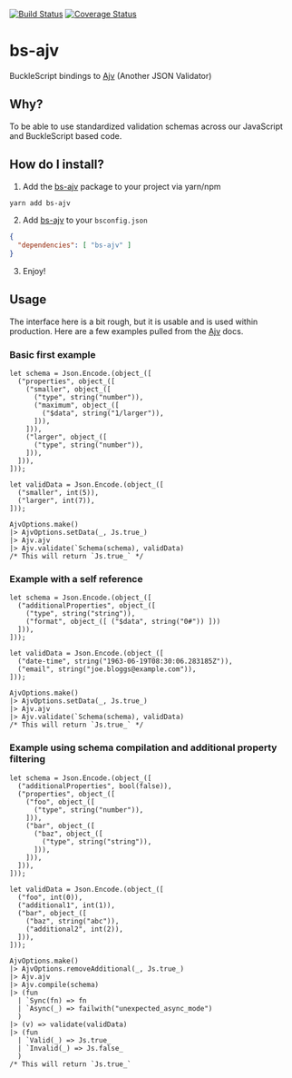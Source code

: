 [![Build Status](https://www.travis-ci.org/scull7/bs-ajv.svg?branch=master)](https://www.travis-ci.org/scull7/bs-ajv)
[![Coverage Status](https://coveralls.io/repos/github/scull7/bs-ajv/badge.svg?branch=master)](https://coveralls.io/github/scull7/bs-ajv?branch=master)

# bs-ajv
BuckleScript bindings to [Ajv] (Another JSON Validator)

## Why?
To be able to use standardized validation schemas across our JavaScript and
BuckleScript based code.

## How do I install?
1. Add the [bs-ajv] package to your project via yarn/npm
  ```sh
  yarn add bs-ajv
  ```

2. Add [bs-ajv] to your `bsconfig.json`
  ```json
  {
    "dependencies": [ "bs-ajv" ]
  }
  ```

3. Enjoy!

## Usage

The interface here is a bit rough, but it is usable and is used within
production.  Here are a few examples pulled from the [Ajv] docs.

### Basic first example

```reason
let schema = Json.Encode.(object_([
  ("properties", object_([
    ("smaller", object_([
      ("type", string("number")),
      ("maximum", object_([
        ("$data", string("1/larger")),
      ])),
    ])),
    ("larger", object_([
      ("type", string("number")),
    ])),
  ])),
]));

let validData = Json.Encode.(object_([
  ("smaller", int(5)),
  ("larger", int(7)),
]));

AjvOptions.make()
|> AjvOptions.setData(_, Js.true_)
|> Ajv.ajv
|> Ajv.validate(`Schema(schema), validData)
/* This will return `Js.true_` */
```

### Example with a self reference
```reason
let schema = Json.Encode.(object_([
  ("additionalProperties", object_([
    ("type", string("string")),
    ("format", object_([ ("$data", string("0#")) ]))
  ])),
]));

let validData = Json.Encode.(object_([
  ("date-time", string("1963-06-19T08:30:06.283185Z")),
  ("email", string("joe.bloggs@example.com")),
]));

AjvOptions.make()
|> AjvOptions.setData(_, Js.true_)
|> Ajv.ajv
|> Ajv.validate(`Schema(schema), validData)
/* This will return `Js.true_` */
```

### Example using schema compilation and additional property filtering
```reason
let schema = Json.Encode.(object_([
  ("additionalProperties", bool(false)),
  ("properties", object_([
    ("foo", object_([
      ("type", string("number")),
    ])),
    ("bar", object_([
      ("baz", object_([
        ("type", string("string")),
      ])),
    ])),
  ])),
]));

let validData = Json.Encode.(object_([
  ("foo", int(0)),
  ("additional1", int(1)),
  ("bar", object_([
    ("baz", string("abc")),
    ("additional2", int(2)),
  ])),
]));

AjvOptions.make()
|> AjvOptions.removeAdditional(_, Js.true_)
|> Ajv.ajv
|> Ajv.compile(schema)
|> (fun
  | `Sync(fn) => fn
  | `Async(_) => failwith("unexpected_async_mode")
  )
|> (v) => validate(validData)
|> (fun
  | `Valid(_) => Js.true_
  | `Invalid(_) => Js.false_
  )
/* This will return `Js.true_`

```
[Ajv]: http://epoberezkin.github.io/ajv/
[bs-ajv]: https://www.npmjs.com/package/bs-ajv
